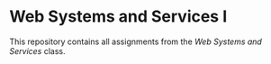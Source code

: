 # Web Systems and Services I

This repository contains all assignments from the _Web Systems and Services_ class.

